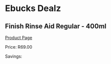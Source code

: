 
# Ebucks Dealz
## Finish Rinse Aid Regular - 400ml
[Product Page](https://www.ebucks.com/web/shop/productSelected.do?prodId=583687489&catId=908586136)

Price: R69.00

Savings: 


	
